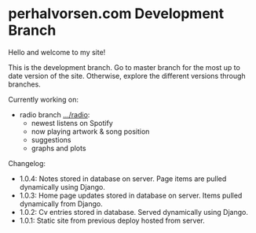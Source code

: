 # perhalvorsen.com Development Branch

Hello and welcome to my site!

This is the development branch. Go to master branch for the most up to date version of the site.
Otherwise, explore the different versions through branches.

Currently working on:
- radio branch [.../radio](perhalvorsen.com/radio):
    - newest listens on Spotify
    - now playing artwork & song position
    - suggestions
    - graphs and plots

Changelog:
- 1.0.4: Notes stored in database on server. Page items are pulled dynamically using Django.
- 1.0.3: Home page updates stored in database on server. Items pulled dynamically from Django.
- 1.0.2: Cv entries stored in database. Served dynamically using Django.
- 1.0.1: Static site from previous deploy hosted from server.
 
